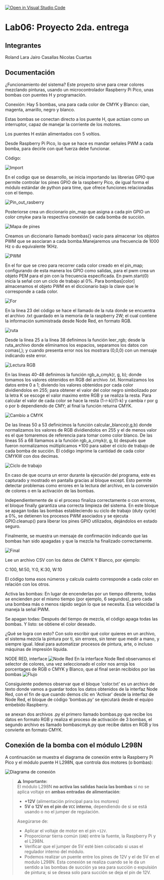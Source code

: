 [![Open in Visual Studio Code](https://classroom.github.com/assets/open-in-vscode-2e0aaae1b6195c2367325f4f02e2d04e9abb55f0b24a779b69b11b9e10269abc.svg)](https://classroom.github.com/online_ide?assignment_repo_id=19473344&assignment_repo_type=AssignmentRepo)
# Lab06: Proyecto 2da. entrega

## Integrantes
Roland Lara 
Jairo Casallas
Nicolas Cuartas
## Documentación
¿Funcionamiento del sistema?
Este proyecto sirve para crear colores mezclando pinturas, usando un microcontrolador Raspberry Pi Pico, unas bombas con puentes H y programación.

Conexión:
Hay 5 bombas, una para cada color de CMYK y Blanco: cian, magenta, amarillo, negro y blanco.

Estas bombas se conectan directo a los puente H, que actúan como un interruptor, capaz de manejar la corriente de los motores.

Los puentes H están alimentados con 5 voltios.

Desde Raspberry Pi Pico, lo que se hace es mandar señales PWM a cada bomba, para decirle con qué fuerza debe funcionar.

Código:

![Import](Import.png)

En el codigo que se desarrollo, se inicia importando las librerias GPIO que permite controlar los pines GPIO de la raspberry Pico, de igual forma el módulo estándar de python para time, que ofrece funciones relacionadas con el tiempo.

![Pin_out_rasberry](Pin_out_2w.png)

Posteriorse crea un diccionario pin_map que asigna a cada pin GPIO un color cmykw para la respectiva conexión de cada bomba de succión.

![Mapa de pines](Mapa_de_pines.png)

Creamos un diccionario llamado bombas{} vacio para almacenar los objetos PWM que se asociaran a cada bomba.Manejaremos una frecuencia de 1000 Hz o du equivalente 1KHz.

![PWM](PWM.png)

En el for que se creo para recorrer cada color creado en el pin_map; configurando de esta manera los GPIO como salidas, para el pwm crea un objeto PEM para el pin con la frecuencia especificada. En pwm.start(0) inicia la señal con un ciclo de trabajo al 0%. Para bombas[color] almacenamos el objeto PWM en el diccionario bajo la clave que le corresponde a cada color.

![For](For.png)

En la línea 23 del código se hace el llamado de la ruta donde se encuentra el archivo .txt guardado en la memoria de la raspberry 2W; el cual contiene la información suministrada desde Node Red, en formato RGB.

![ruta](ruta.png)

Desde la línea 25 a la línea 38 definimos la función leer_rgb; desde la ruta_archivo donde eliminamos los espacios, separamos los datos con comas(,); y cuando presenta error nos los mostrara (0,0,0) con un mensaje indicando este error.

![Lectura RGB](lectura_rgb.png)

En las líneas 40-48 definimos la función rgb_a_cmyk(r, g, b); donde tomamos los valores obtenidos en RGB del archivo .txt. Normalizamos los datos entre 0 a 1; diviendo los valores obtenidos por cada color dividiendolos en 255; para obtener el valor del color negro simbolizado por la letra K se escoge el valor maximo entre RGB y se realiza la resta. Para calcular el valor de cada color se hace la resta (1-r-k)/(1-k) y cambia r por g o por b dependiendo de CMY; al final la función returna CMYK.

![Cambio a CMYK](CMYK.png)

De las líneas 50 a 53 definicimos la función calcular_blanco(r,g,b) donde normalizamos los valores de RGB dividiendolos en 255 y el de menos valor es el que tomaremos de referencia para tomar como color blanco. De las líneas 55 a 68 llamamos a la función rgb_a_cmyk(r, g, b) después que fueron normalizamos múltiplicamos *100 para saber el ciclo de trabajo de cada bomba de succión. El código imprime la cantidad de cada color CMYKW con dos decimas.

![Ciclo de trabajo](Ciclo_trabajo.png)

En caso de que ocurra un error durante la ejecución del programa, este es capturado y mostrado en pantalla gracias al bloque except. Esto permite detectar problemas como errores en la lectura del archivo, en la conversión de colores o en la activación de las bombas.

Independientemente de si el proceso finaliza correctamente o con errores, el bloque finally garantiza una correcta limpieza del sistema. En este bloque se apagan todas las bombas estableciendo su ciclo de trabajo (duty cycle) a 0%, se detienen los procesos PWM asociados y se ejecuta GPIO.cleanup() para liberar los pines GPIO utilizados, dejándolos en estado seguro.

Finalmente, se muestra un mensaje de confirmación indicando que las bombas han sido apagadas y que la mezcla ha finalizado correctamente.

![Final](Final.png)

Lee un archivo CSV con los datos de CMYK Y Blanco, por ejemplo:

C:100, M:50, Y:0, K:30, W:10

El código toma esos números y calcula cuánto corresponde a cada color en relación con los otros. 

Activa las bombas:
En lugar de encenderlas por un tiempo diferente, todas se encienden por el mismo tiempo (por ejemplo, 6 segundos), pero cada una bombea más o menos rápido según lo que se necesita. Esa velocidad la maneja la señal PWM.

Se apagan todas:
Después del tiempo de mezcla, el código apaga todas las bombas. Y listo: se obtiene el color deseado.

¿Qué se logra con esto?
Con solo escribir qué color quieres en un archivo, el sistema mezcla la pintura por ti, sin errores, sin tener que medir a mano, y siempre igual. Ideal para automatizar procesos de pintura, arte, o incluso máquinas de impresión líquida.


NODE RED, interface 
![Node Red](Node_Red.png)
En la interface Node Red observamos el selector de colores, una vez seleccionado el color nos arroja los porcentages de RGB o CMYK y Blanco, que al final serán recibidos por las bombas
![Flujo](Flujo.png)

Consiguiente podemos observar que el bloque 'color.txt' es un archivo de texto donde vamos a guardar todos los datos obtenidos de la interfaz Node Red, con el fin de que cuando demos clic en 'Activar' desde la interfaz de Node Red, el bloque de código 'bombas.py' se ejecutará desde el equipo embebido Raspberry.

se anexan dos archivos .py el primero llamado bombas.py que recibe los datos en formato RGB y realiza el proceso de activación de 3 bombas, el segundo archivo es llamado bombascmyk.py que recibe datos en RGB y los convierte en formato CMYK.

## Conexión de la bomba con el módulo L298N

A continuación se muestra el diagrama de conexión entre la Raspberry Pi Pico y el módulo puente H L298N, que controla dos motores (o bombas):

![Diagrama de conexión](Puente_H_raspberry.png)

> ⚠️ **Importante:**  
> El módulo L298N **no activa las salidas hacia las bombas** si no se aplica voltaje en **ambas entradas de alimentación**:  
> - **+12V** (alimentación principal para los motores)  
> - **5V o 12V en el pin de `VCC` interno**, dependiendo de si se está usando o no el jumper de regulación.  
>
> Asegúrarse de:
> - Aplicar el voltaje de motor en el pin `+12V`.
> - Proporcionar tierra común (`GND`) entre la fuente, la Raspberry Pi y el L298N.
> - Verificar que el jumper de 5V esté bien colocado si usas el regulador interno del módulo.
> - Podemos realizar un puente entre los pines de 12V y el de 5V en el modulo L298N.
Esta conexión se realiza cuando se le da un sentido a las bombas de succión ya sea para succión o expulsión de pintura; si se desea solo para succión se deja el pin de 12V.


